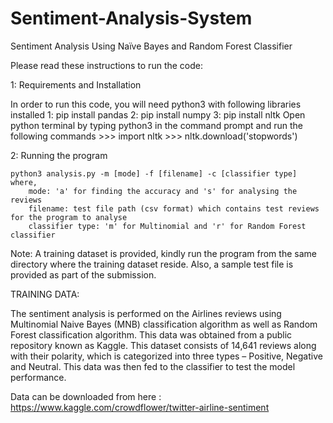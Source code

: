 # Sentiment-Analysis-System

Sentiment Analysis Using Naïve Bayes and Random Forest Classifier


Please read these instructions to run the code:

1: Requirements and Installation

In order to run this code, you will need python3 with following libraries installed
	1: pip install pandas
	2: pip install numpy
	3: pip install nltk
	     Open python terminal by typing python3 in the command prompt and run the following commands
	     >>> import nltk
		>>> nltk.download('stopwords')


2: Running the program
	
	python3 analysis.py -m [mode] -f [filename] -c [classifier type]
	where, 
		mode: 'a' for finding the accuracy and 's' for analysing the reviews
		filename: test file path (csv format) which contains test reviews for the program to analyse
		classifier type: 'm' for Multinomial and 'r' for Random Forest classifier

Note: A training dataset is provided, kindly run the program from the same directory where the training dataset reside. Also, a sample test file is provided as part of the submission.


TRAINING DATA:

The sentiment analysis is performed on the Airlines reviews using Multinomial Naive Bayes (MNB) classification algorithm as well as Random Forest classification algorithm. This data was obtained from a public repository known as Kaggle. This dataset consists of 14,641 reviews along with their polarity, which is categorized into three types – Positive, Negative and Neutral. This data was then fed to the classifier to test the model performance. 

Data can be downloaded from here :
https://www.kaggle.com/crowdflower/twitter-airline-sentiment


